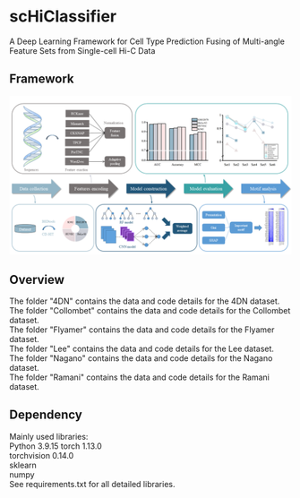 # scHiClassifier
A Deep Learning Framework for Cell Type Prediction Fusing of Multi-angle Feature Sets from Single-cell Hi-C Data  

## Framework
![image](https://github.com/HaoWuLab-Bioinformatics/iPro-WAEL/blob/main/Figure/Figure1.png)

## Overview
The folder "4DN" contains the data and code details for the 4DN dataset.  
The folder "Collombet" contains the data and code details for the Collombet dataset.  
The folder "Flyamer" contains the data and code details for the Flyamer dataset.  
The folder "Lee" contains the data and code details for the Lee dataset.  
The folder "Nagano" contains the data and code details for the Nagano dataset.  
The folder "Ramani" contains the data and code details for the Ramani dataset.  

## Dependency
Mainly used libraries:  
Python 3.9.15 
torch  1.13.0  
torchvision 0.14.0  
sklearn  
numpy   
See requirements.txt for all detailed libraries.  
